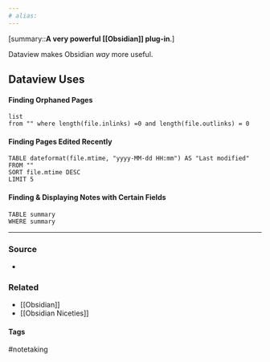 ```yaml
---
# alias:
---
```

[summary::**A very powerful [[Obsidian]] plug-in**.]


Dataview makes Obsidian *way* more useful.

## Dataview Uses
#### Finding Orphaned Pages
```dataview 
list 
from "" where length(file.inlinks) =0 and length(file.outlinks) = 0 
```

#### Finding Pages Edited Recently
```dataview
TABLE dateformat(file.mtime, "yyyy-MM-dd HH:mm") AS "Last modified"
FROM ""
SORT file.mtime DESC
LIMIT 5
```

#### Finding & Displaying Notes with Certain Fields
```dataview
TABLE summary
WHERE summary 
```

---
### Source
- 

### Related
- [[Obsidian]]
- [[Obsidian Niceties]]

#### Tags
#notetaking 